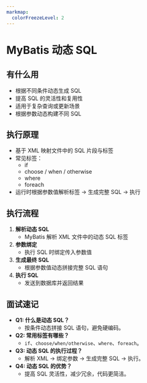 ```yaml
---
markmap:
  colorFreezeLevel: 2
---
```


# MyBatis 动态 SQL

## 有什么用

- 根据不同条件动态生成 SQL
- 提高 SQL 的灵活性和复用性
- 适用于复杂查询或更新场景
- 根据参数动态构建不同 SQL

## 执行原理

- 基于 XML 映射文件中的 SQL 片段与标签
- 常见标签：
  - if
  - choose / when / otherwise
  - where
  - foreach
- 运行时根据参数值解析标签 → 生成完整 SQL → 执行

## 执行流程

1. **解析动态 SQL**
   - MyBatis 解析 XML 文件中的动态 SQL 标签
2. **参数绑定**
   - 执行 SQL 时绑定传入参数值
3. **生成最终 SQL**
   - 根据参数值动态拼接完整 SQL 语句
4. **执行 SQL**
   - 发送到数据库并返回结果

## 面试速记

- **Q1: 什么是动态 SQL？**
  - 按条件动态拼接 SQL 语句，避免硬编码。
- **Q2: 常用标签有哪些？**
  - `if`、`choose/when/otherwise`、`where`、`foreach`。
- **Q3: 动态 SQL 的执行过程？**
  - 解析 XML → 绑定参数 → 生成完整 SQL → 执行。
- **Q4: 动态 SQL 的优势？**
  - 提高 SQL 灵活性，减少冗余，代码更简洁。
